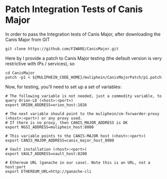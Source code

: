 # Patch Integration Tests of Canis Major

In order to pass the Integration tests of Canis Major, after downloading the Canis Major from GIT

```
git clone https://github.com/FIWARE/CanisMajor.git
```

Here by I provide a patch to Canis Major testing (the default version is very restrictive with IPs / services), so

```
cd CanisMajor
patch -p1 < ${MULIPHEIN_CODE_HOME}/muliphein/CanisMajorPatch/p1.patch
```

Now, for testing, you'll need to set up a set of variables:

```
# The following variable is not needed, just a commodity variable, to query Orion-LD (<host>:<port>)
export ORION_ADDRESS=orion_host:1026

# The next variable should point to the muliphein/cm-forwarder-proxy (<host>:<port>) or any proxy used.
# If there is no proxy, then CANIS_MAJOR_ADDRESS is OK
export NGSI_ADDRESS=muliphein_host:8080

# This variable points to the CANIS-MAJOR host (<host>:<port>)
export CANIS_MAJOR_ADDRESS=canis_major_host_8080

# Vault installation (<host>:<port>)
export VAULT_ADDRESS=vault_host:8200

# Ethereum URL (ganache in our case). Note this is an URL, not a host:port 
export ETHEREUM_URL=http://ganache-cli
```
